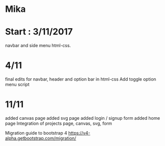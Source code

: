 # Mika
# Start : 3/11/2017
navbar and side menu html-css.
# 4/11 
final edits for navbar, header and option bar in html-css
Add toggle option menu script
# 11/11
added canvas page
added svg page
added login / signup form
added home page
Integration of projects page, canvas, svg, form 


Migration guide to bootstrap 4
https://v4-alpha.getbootstrap.com/migration/
